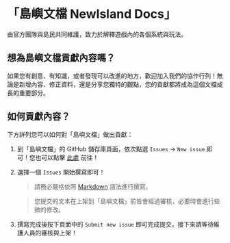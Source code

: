 # 「島嶼文檔 NewIsland Docs」
由官方團隊與島民共同維護，致力於解釋遊戲內的各個系統與玩法。

## 想為島嶼文檔貢獻內容嗎？
如果您有創意、有知識，或者發現可以改進的地方，歡迎加入我們的協作行列！無論是新增內容、修正資料，還是分享您獨特的觀點，您的貢獻都將成為這個文檔成長的重要部分。

## 如何貢獻內容？
下方詳列您可以如何對「島嶼文檔」做出貢獻：

1. 到「島嶼文檔」的 GitHub 儲存庫頁面，依次點選 `Issues` → `New issue` 即可！您也可以點擊 [此處](https://github.com/miguotw/NewIsland-Docs/issues/new/choose) 前往！ 
2. 選擇一個 `Issues` 開始撰寫即可！
   
    > 請務必嚴格依照 [Markdown](https://docs.github.com/zh/get-started/writing-on-github/getting-started-with-writing-and-formatting-on-github/basic-writing-and-formatting-syntax) 語法進行撰寫。
    
    > 您提交的文本在上架到「島嶼文檔」前皆會經過審核，必要時會進行些微的修改。
    
4. 撰寫完成後按下頁面中的 `Submit new issue` 即可完成提交，接下來請等待維護人員的審核與上架！
